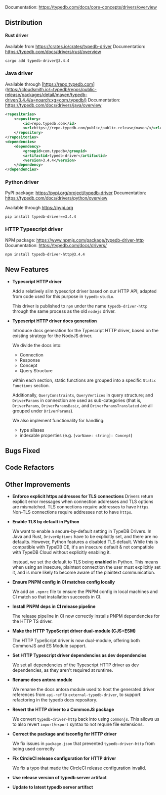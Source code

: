 Documentation: https://typedb.com/docs/core-concepts/drivers/overview

## Distribution

#### Rust driver

Available from https://crates.io/crates/typedb-driver
Documentation: https://typedb.com/docs/drivers/rust/overview


```sh
cargo add typedb-driver@3.4.4
```


### Java driver

Available through [https://repo.typedb.com](https://cloudsmith.io/~typedb/repos/public-release/packages/detail/maven/typedb-driver/3.4.4/a=noarch;xg=com.typedb/)
Documentation: https://typedb.com/docs/drivers/java/overview

```xml
<repositories>
    <repository>
        <id>repo.typedb.com</id>
        <url>https://repo.typedb.com/public/public-release/maven/</url>
    </repository>
</repositories>
<dependencies>
    <dependency>
        <groupid>com.typedb</groupid>
        <artifactid>typedb-driver</artifactid>
        <version>3.4.4</version>
    </dependency>
</dependencies>
```

### Python driver

PyPI package: https://pypi.org/project/typedb-driver
Documentation: https://typedb.com/docs/drivers/python/overview

Available through https://pypi.org

```
pip install typedb-driver==3.4.4
```

### HTTP Typescript driver

[//]: # (TODO: Update docs link)

NPM package: https://www.npmjs.com/package/typedb-driver-http
Documentation: https://typedb.com/docs/drivers/

```
npm install typedb-driver-http@3.4.4
```

## New Features

- **Typescript HTTP driver**

  Add a relatively slim typescript driver based on our HTTP API, adapted from code used for this purpose in `typedb-studio`.

  This driver is published to `npm` under the name `typedb-driver-http` through the same process as the old `nodejs` driver.


- **Typescript HTTP driver docs generation**
  
  Introduce docs generation for the Typescript HTTP driver, based on the existing strategy for the NodeJS driver.
  
  We divide the docs into:
  
  - Connection
  - Response
  - Concept
  - Query Structure
  
  within each section, static functions are grouped into a specific `Static Functions` section.
  
  Additionally, `QueryConstraints`, `QueryVertices` in query structure; and `DriverParams` in connection are used as sub-categories (that is, `DriverParams`, `DriverParamsBasic`, and `DriverParamsTranslated` are all grouped under `DriverParams`).
  
  We also implement functionality for handling:
  - type aliases
  - indexable properties (e.g. `[varName: string]: Concept`)
  
  

## Bugs Fixed


## Code Refactors


## Other Improvements
- **Enforce explicit https addresses for TLS connections**
  Drivers return explicit error messages when connection addresses and TLS options are mismatched. TLS connections require addresses to have `https`. Non-TLS connections require addresses not to have `https`.  
  
  
- **Enable TLS by default in Python**
  
  We want to enable a secure-by-default setting in TypeDB Drivers. In Java and Rust, `DriverOptions` have to be explicitly set, and there are no defaults. However, Python features a disabled TLS default. While this is compatible with TypeDB CE, it's an insecure default & not compatible with TypeDB Cloud without explicitly enabling it.
  
  Instead, we set the default to TLS being __enabled__ in Python. This means when using an insecure, plaintext connection the user must explicitly set it, and is more likely to become aware of the plaintext communication.
  
  
- **Ensure PNPM config in CI matches config locally**
  
  We add an `.npmrc` file to ensure the PNPM config in local machines and CI match so that installation succeeds in CI.
  
  
- **Install PNPM deps in CI release pipeline**
  
  The release pipeline in CI now correctly installs PNPM dependencies for the HTTP TS driver.
  
  
- **Make the HTTP TypeScript driver dual-module (CJS+ESM)**
  
  The HTTP TypeScript driver is now dual-module, offering both CommonJS and ES Module support.
  
  
- **Set HTTP Typescript driver dependencies as dev dependencies**
  
  We set all dependencies of the Typescript HTTP driver as dev dependencies, as they aren't required at runtime.
  
  
- **Rename docs antora module**
  
  We rename the docs antora module used to host the generated driver references from `api-ref` to `external-typedb-driver`, to support refactoring in the typedb docs repository.
  
- **Revert the HTTP driver to a CommonJS package**
  
  We convert `typedb-driver-http` back into using `commonjs`. This allows us to also revert `import`/`export` syntax to not require file extensions.
  
  
- **Correct the package and tsconfig for HTTP driver**
  
  We fix issues in `package.json` that prevented `typedb-driver-http` from being used correctly
  
  
- **Fix CircleCI release configuration for HTTP driver**
  
  We fix a typo that made the CircleCI release configuration invalid.

  
- **Use release version of typedb server artifact**

- **Update to latest typedb server artifact**

    
